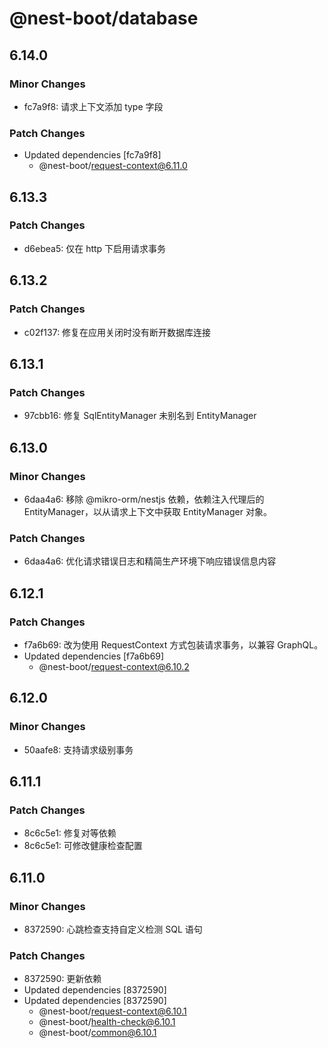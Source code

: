 # @nest-boot/database

## 6.14.0

### Minor Changes

- fc7a9f8: 请求上下文添加 type 字段

### Patch Changes

- Updated dependencies [fc7a9f8]
  - @nest-boot/request-context@6.11.0

## 6.13.3

### Patch Changes

- d6ebea5: 仅在 http 下启用请求事务

## 6.13.2

### Patch Changes

- c02f137: 修复在应用关闭时没有断开数据库连接

## 6.13.1

### Patch Changes

- 97cbb16: 修复 SqlEntityManager 未别名到 EntityManager

## 6.13.0

### Minor Changes

- 6daa4a6: 移除 @mikro-orm/nestjs 依赖，依赖注入代理后的 EntityManager，以从请求上下文中获取 EntityManager 对象。

### Patch Changes

- 6daa4a6: 优化请求错误日志和精简生产环境下响应错误信息内容

## 6.12.1

### Patch Changes

- f7a6b69: 改为使用 RequestContext 方式包装请求事务，以兼容 GraphQL。
- Updated dependencies [f7a6b69]
  - @nest-boot/request-context@6.10.2

## 6.12.0

### Minor Changes

- 50aafe8: 支持请求级别事务

## 6.11.1

### Patch Changes

- 8c6c5e1: 修复对等依赖
- 8c6c5e1: 可修改健康检查配置

## 6.11.0

### Minor Changes

- 8372590: 心跳检查支持自定义检测 SQL 语句

### Patch Changes

- 8372590: 更新依赖
- Updated dependencies [8372590]
- Updated dependencies [8372590]
  - @nest-boot/request-context@6.10.1
  - @nest-boot/health-check@6.10.1
  - @nest-boot/common@6.10.1
